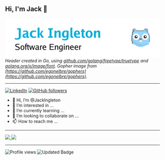 ## Hi, I'm Jack 👋
![header](header.png)
*Header created in Go, using [github.com/golang/freetype/truetype](https://github.com/golang/freetype/truetype) and [golang.org/x/image/font](https://pkg.go.dev/golang.org/x/image/font). Gopher image from [https://github.com/egonelbre/gophers](https://github.com/egonelbre/gophers).* 
___

[![LinkedIn](https://img.shields.io/badge/jackingleton-blue?style=flat&logo=linkedin&labelColor=blue)](https://www.linkedin.com/in/jackingleton/)
[![GitHub followers](https://img.shields.io/github/followers/JackIngleton.svg?style=social&label=Follow&maxAge=2592000)](https://github.com/JackIngleton?tab=followers)


- 👋 Hi, I’m @JackIngleton
- 👀 I’m interested in ...
- 🌱 I’m currently learning ...
- 💞️ I’m looking to collaborate on ...
- 📫 How to reach me ...
___

<a href="https://github.com/JackIngleton/JackIngleton">
  <img src="https://github-readme-stats-cyan-ten.vercel.app/api?username=jackingleton&count_private=true&show_icons=true" width="50%" />
</a>
<a href="https://github.com/JackIngleton/JackIngleton">
  <img src="https://github-readme-stats-cyan-ten.vercel.app/api/top-langs/?username=jackingleton&layout=compact" width="50%" />
</a>

___

![Profile views](https://gpvc.arturio.dev/JackIngleton)
![Updated Badge](https://badges.pufler.dev/updated/JackIngleton/JackIngleton)
